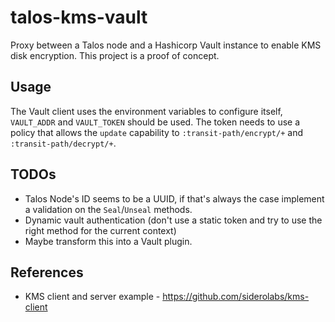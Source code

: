 # talos-kms-vault

Proxy between a Talos node and a Hashicorp Vault instance to enable KMS disk encryption.
This project is a proof of concept.

## Usage

The Vault client uses the environment variables to configure itself, `VAULT_ADDR` and `VAULT_TOKEN` should be used.
The token needs to use a policy that allows the `update` capability to `:transit-path/encrypt/+` and `:transit-path/decrypt/+`.

## TODOs

* Talos Node's ID seems to be a UUID, if that's always the case implement a validation on the `Seal`/`Unseal` methods.
* Dynamic vault authentication (don't use a static token and try to use the right method for the current context) 
* Maybe transform this into a Vault plugin.

## References

* KMS client and server example - https://github.com/siderolabs/kms-client